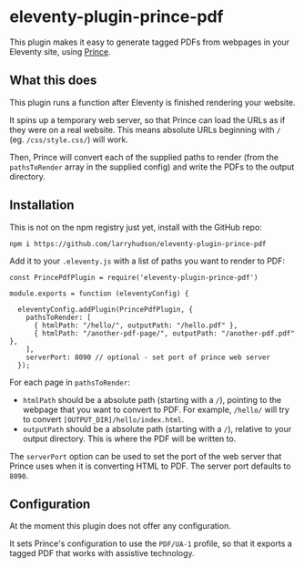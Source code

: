 # eleventy-plugin-prince-pdf

This plugin makes it easy to generate tagged PDFs from webpages in your Eleventy site, using [Prince](https://www.princexml.com/).

## What this does

This plugin runs a function after Eleventy is finished rendering your website.

It spins up a temporary web server, so that Prince can load the URLs as if they were on a real website. This means absolute URLs beginning with `/` (eg. `/css/style.css/`) will work.

Then, Prince will convert each of the supplied paths to render (from the `pathsToRender` array in the supplied config) and write the PDFs to the output directory.

## Installation

This is not on the npm registry just yet, install with the GitHub repo:

```
npm i https://github.com/larryhudson/eleventy-plugin-prince-pdf
```

Add it to your `.eleventy.js` with a list of paths you want to render to PDF:

```
const PrincePdfPlugin = require('eleventy-plugin-prince-pdf')

module.exports = function (eleventyConfig) {

  eleventyConfig.addPlugin(PrincePdfPlugin, {
    pathsToRender: [
      { htmlPath: "/hello/", outputPath: "/hello.pdf" },
      { htmlPath: "/another-pdf-page/", outputPath: "/another-pdf.pdf" },
    ],
    serverPort: 8090 // optional - set port of prince web server
  });
```

For each page in `pathsToRender`:

- `htmlPath` should be a absolute path (starting with a `/`), pointing to the webpage that you want to convert to PDF. For example, `/hello/` will try to convert `[OUTPUT_DIR]/hello/index.html`.
- `outputPath` should be a absolute path (starting with a `/`), relative to your output directory. This is where the PDF will be written to.

The `serverPort` option can be used to set the port of the web server that Prince uses when it is converting HTML to PDF. The server port defaults to `8090`.

## Configuration

At the moment this plugin does not offer any configuration.

It sets Prince's configuration to use the `PDF/UA-1` profile, so that it exports a tagged PDF that works with assistive technology.
